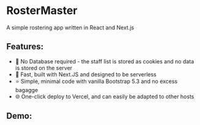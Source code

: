 # RosterMaster
A simple rostering app written in React and Next.js

## Features:
- 🍪 No Database required - the staff list is stored as cookies and no data is stored on the server
- 🚀 Fast, built with Next.JS and designed to be serverless
- ⭐ Simple, minimal code with vanilla Bootstrap 5.3 and no excess bagagge
- 🌐 One-click deploy to Vercel, and can easily be adapted to other hosts 

## Demo:
